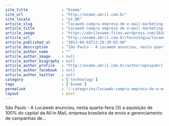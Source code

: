 ```yaml
---
site_title               : "Exame"
site_url                 : "http://exame.abril.com.br"
site_locale              : "pt_BR"
article_slug             : "locaweb-compra-empresa-de-e-mail-marketing-all-in-mail"
article_title            : "Locaweb compra empresa de e-mail marketing All In Mail"
article_image            : "https://abrilexame.files.wordpress.com/2016/09/size_960_16_9_20151019-14270-yyx43j.jpg?quality=70&strip=all&w=960"
article_url              : "http://exame.abril.com.br/tecnologia/locaweb-compra-empresa-de-e-mail-marketing-all-in-mail/"
article_published_at     : "2013-09-03T12:28:39-03:00"
article_description      : "São Paulo - A Locaweb anunciou, nesta quarta-feira (3) a aquisição de 100% do capital da All In Mail, empresa brasileira de envio e gerenciamento de campanhas de..."
article_author_name      : ""
article_author_image     : null
article_author_biography : null
article_author_profile   : "http://exame.abril.com.br/author/wpvipabril/"
article_author_facebook  : null
article_author_twitter   : null
category                 : ['technology']
tags                     : ['Exame']
permalink                : "/:categories/locaweb-compra-empresa-de-e-mail-marketing-all-in-mail/"
layout                   : post
---
```


São Paulo - A Locaweb anunciou, nesta quarta-feira (3) a aquisição de 100% do capital da All In Mail, empresa brasileira de envio e gerenciamento de campanhas de...
